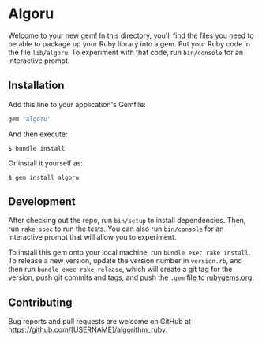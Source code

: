 # Algoru

Welcome to your new gem! In this directory, you'll find the files you need to be able to package up your Ruby library into a gem. Put your Ruby code in the file `lib/algoru`. To experiment with that code, run `bin/console` for an interactive prompt.

## Installation

Add this line to your application's Gemfile:

```ruby
gem 'algoru'
```

And then execute:

    $ bundle install

Or install it yourself as:

    $ gem install algoru

## Development

After checking out the repo, run `bin/setup` to install dependencies. Then, run `rake spec` to run the tests. You can also run `bin/console` for an interactive prompt that will allow you to experiment.

To install this gem onto your local machine, run `bundle exec rake install`. To release a new version, update the version number in `version.rb`, and then run `bundle exec rake release`, which will create a git tag for the version, push git commits and tags, and push the `.gem` file to [rubygems.org](https://rubygems.org).

## Contributing

Bug reports and pull requests are welcome on GitHub at https://github.com/[USERNAME]/algorithm_ruby.

